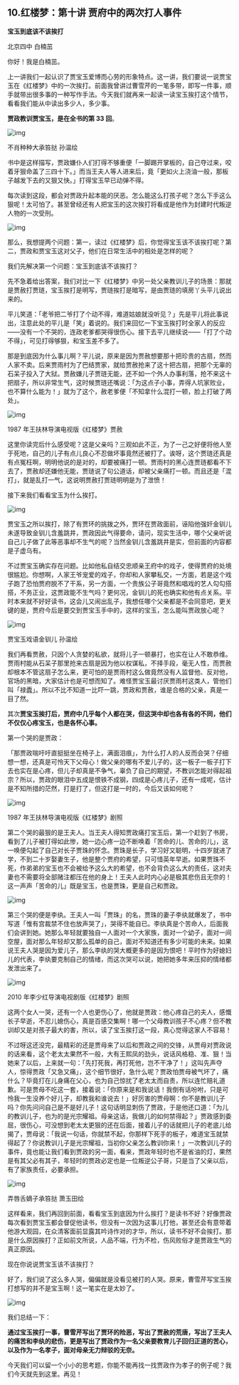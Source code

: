 ## 10.红楼梦：第十讲 贾府中的两次打人事件
**宝玉到底该不该挨打**


北京四中 白楠茁


你好！我是白楠茁。


上一讲我们一起认识了贾宝玉爱博而心劳的形象特点。这一讲，我们要说一说贾宝玉在《红楼梦》中的一次挨打。前面我曾讲过曹雪芹的一笔多带，即写一件事，顺手就带出很多事的一种写作手法。今天我们就再来一起读一读宝玉挨打这个情节，看看我们能从中读出多少人，多少事。


**贾政教训贾宝玉，是在全书的第 33 回**。


  



![img](https://pic3.zhimg.com/v2-2560cbdf637d2bfa7c0759a83942c150.webp)

  



不肖种种大承笞挞 孙温绘


书中是这样描写，贾政嫌仆人们打得不够重便「一脚踢开掌板的，自己夺过来，咬着牙狠命盖了三四十下。」而当王夫人等人进来后，竟「更如火上浇油一般，那板子越发下去的又狠又快。」打得宝玉早已动弹不得。


每次读到这段，都会对贾政升起本能的厌恶。怎么能这么打孩子呢？怎么下手这么狠呢！太可怕了。甚至曾经还有人把宝玉的这次挨打将看成是他作为封建时代叛逆人物的一次受刑。


  



![img](https://pic1.zhimg.com/v2-1c01b939b37a9d0299900c8f226f4a69.webp)

  



那么，我想提两个问题：第一，读过《红楼梦》后，你觉得宝玉该不该挨打呢？第二，贾政和贾宝玉这对父子，他们在日常生活中的相处是怎样的呢？


我们先解决第一个问题：宝玉到底该不该挨打？


先不急着给出答案，我们对比一下《红楼梦》中另一处父亲教训儿子的场景：那就是贾赦打贾琏，宝玉挨打是明写，贾琏挨打是暗写，是由贾琏的填房丫头平儿说出来的。


平儿笑道：「老爷把二爷打了个动不得，难道姑娘就没听见？」先是平儿将此事说出，注意此处的平儿是「笑」着说的。我们来回忆一下宝玉挨打时全家人的反应——没有一个不哭的，连政老爹都哭得很伤心。接下去平儿继续说——「打了个动不得」，可见打得够狠，和宝玉差不多了。


那是到底因为什么事儿啊？平儿说，原来是因为贾赦想要那十把珍贵的古扇，然而人家不卖。后来贾雨村为了巴结贾家，就给贾赦抢来了这十把古扇，把那个无辜的石呆子投入了大狱。贾赦嫌儿子贾琏无能，还不如一个外人办事利落，抢不来这十把扇子，所以非常生气，这时候贾琏还嘴说：「为这点子小事，弄得人坑家败业，也不算什么能为！」就为了这个，赦老爹便「不知拿什么混打一顿，脸上打破了两处」。


  



![img](https://pic4.zhimg.com/v2-4f3463af5335c7a1c439bbec75a69253.webp)

  



1987 年王扶林导演电视版《红楼梦》贾赦


这里你读完后什么感受呢？这是父亲吗？三观如此不正，为了一己之好便将他人至于死地，自己的儿子有点儿良心不忍做坏事竟然还被打了。诶呀，这个贾琏还真是有点冤枉啊，明明他说的是对的，却要被痛打一顿。贾雨村的黑心连贾琏都看不下去了，贾赦却还嫌他无能，贾琏说了句公道话，却被父亲痛打一顿。而且还是「混打」，就是乱打一气，这说明贾赦打贾琏明明是为了泄愤！


接下来我们看看宝玉为什么挨打。


  



![img](https://pic2.zhimg.com/v2-1e0d51d73bfb8c3cdec27b427eac750b.webp)

  



贾宝玉之所以挨打，除了有贾环的挑拨之外，贾环在贾政面前，诬陷他强奸金钏儿未遂导致金钏儿含羞跳井，贾政因此气得要命，请问，现实生活中，哪个父亲听说自己儿子做了此等恶事却不生气的呢？当然金钏儿含羞跳井是实，但前面的内容都是子虚乌有。


不过贾宝玉确实存在问题。比如他私自结交忠顺亲王府中的戏子，使得贾府的处境很尴尬。你想啊，人家王爷宠爱的戏子，你却和人家攀私交，一方面，若是这个戏子跑了恐怕贾府脱不了干系，另一方面，一个贵族公子哥竟然和唱戏的艺人勾勾搭搭，不务正业，这贾政能不生气吗？更何况，金钏儿的死也确实和他有点关系。平时本来就不好好读书，这会儿又闹出乱子，我想任哪个父亲都是不会同意吧，更关键的是，贾府今后是要交到贾宝玉手中的，这样的宝玉，怎么能叫贾政放心呢？


  



![img](https://pic1.zhimg.com/v2-d0ee94769cde71c6c9b89832982473a3.webp)

  



贾宝玉戏语金钏儿 孙温绘


我们再看贾赦，只因个人贪婪的私欲，就将儿子一顿暴打，也实在让人不敢恭维。贾雨村能从石呆子那里抢来古扇是因为他以权谋私，不择手段，毫无人性，而贾赦却根本不管这扇子怎么来，更可怕的是贾雨村这么做竟然没有人监督他、反对他，官场的黑暗，大家估计也是可想而知了。难怪贾宝玉最讨厌贾雨村这类人，管他们叫「禄蠹」。所以不比不知道一比吓一跳，贾政和贾赦，谁是合格的父亲，真是一目了然。


其次**贾宝玉挨打后，贾府中几乎每个人都在哭，但这哭中却也各有各的不同，他们不仅仅心疼宝玉，也是各怀心事。**


第一个哭的是贾政：


「那贾政喘吁吁直挺挺坐在椅子上，满面泪痕」，为什么打人的人反而会哭？仔细想一想，还真是可怜天下父母心！做父亲的哪有不爱儿子的，这一板子一板子打下去也实在是心疼，但儿子却真是不争气，辜负了自己的期望，不教训怎能对得起祖宗？所以，贾政的眼泪中五成是恨铁不成钢，四成是心疼儿子，还有一成呢，估计是不知所措的茫然，打是打了，但这打是一时的，今后又该如何呢？


  



![img](https://pic2.zhimg.com/v2-1ab256c5240f0e533524d1b5151476c7.webp)

  



1987 年王扶林导演电视版《红楼梦》剧照


第二个哭的最狠的是王夫人。当王夫人得知贾政痛打宝玉后，第一个赶到了书房，看到了儿子被打得如此惨，她一边心疼一边不断唤着「苦命的儿、苦命的儿」，这一唤便勾起了自己对长子贾珠的怀念。贾珠是长子，学习好又聪明，十四岁就进了学，不到二十岁娶妻生子，他是整个贾府的希望，只可惜英年早逝。如果贾珠不死，作弟弟的宝玉也不会被给予这么大的希望，也不会背负这么大的责任，这对夫妻也不需要将全部赌注都压在他的身上！王夫人此时内心必是极其悲伤且无奈的！这一声声「苦命的儿」既是宝玉，也是贾珠，更是自己和贾政。


  



![img](https://pic2.zhimg.com/v2-5329a55662f8522a084489a2d1c8ecf3.webp)

  



第三个哭的便是李纨。王夫人一叫「贾珠」的名，贾珠的妻子李纨就爆发了，书中写道「惟有宫裁禁不住也放声哭了」，哭得不能自已。李纨真是个苦命人，后面我们会讲到她。她那么年轻就要独自一人面对一个大家族，面对一个幼子，面对一间空屋，面对那么年轻却又那么孤单的自己，面对不知道还有多少可能的未来。如果说王夫人哭是因为爱儿子，那么李纨的哭大概更多的是因为恨吧！平时作为好媳妇儿的代表，李纨要克制自己的情绪，而这次哭可以说，她把她多年来压抑的情绪都发泄出来了。


  



![img](https://pic2.zhimg.com/v2-30815b824c36740c0e8531336ad256b2.webp)

  



2010 年李少红导演电视剧版《红楼梦》剧照


这两个女人一哭，还有一个人也更伤心了，他就是贾政：他心疼自己的夫人，感慨长子早逝，不忍儿媳伤心，真是百感交集啊！哪一个父母教训孩子不心疼？但不教训却又是对孩子最大的害，所以，读了宝玉挨打这一段，真心觉得这家人不容易！


不过呀这还没完，最精彩的还是贾母来了以后和贾政之间的交锋，从贾母对贾政说的话来看，这个老太太果然不一般，大有王熙凤的劲头，说话风格稳、准、狠！当她来了以后，上来就一句：「先打死我，再打死他，岂不干净了！」这叫先声夺人，惊得贾政「又急又痛」，这个细节很好，急什么呢？贾政怕贾母被气坏了，痛什么？毕竟打在儿身痛在父心，也为自己惊扰了老太太而自责，所以连忙赔礼道歉。可是贾母不吃这一套，接着说：「你原来是和我说话！我倒有话吩咐，只是可怜我一生没养个好儿子，却教我和谁说去！」好厉害的贾母啊：你不是教训儿子吗？你先问问自己是不是好儿子！这句话明显刺伤了贾政，于是他还口道：「为儿的教训儿子，也为的是光宗耀祖。母亲这话，我做儿的如何禁得起？」贾政感到委屈，很伤心，可没想到老太太更狠的还在后面，接着儿子的话就把儿子的老底儿给揭了，贾母说：「我说一句话，你就禁不起，你那样下死手的板子，难道宝玉就禁得起了？你说教训儿子是光宗耀祖，当初你父亲怎么教训你来！」一次教训儿子的事件，竟也能让我们看到贾政的另一面，看来，贾政年轻时也不是省油的灯，果然是有其父必有其子，年轻时的贾政必定也是一位叛逆公子哥，只是当了父亲以后，有了家族责任，必要承担。


  



![img](https://pic3.zhimg.com/v2-a2eb258d586faba5d1c4064392e7f6f8.webp)

  



弄唇舌嫡子承笞挞 萧玉田绘


这样看来，我们再回到前面，看看宝玉到底因为什么挨打？是读书不好？好像贾政每次看到贾宝玉都会督促他读书，但没有一次因为这事儿打他，甚至还会有意带着他游大观园，在众清客面前显露其吟诗作对的才华，所以，读书不好不会挨打。那是什么原因挨打？正如前文所说，人品不端，行为不检，伤风败俗才是贾政生气的真正原因。


现在你说说贾宝玉该不该挨打？


好了，我们说了这么多人哭，偏偏就是没看见被打的人哭。原来，曹雪芹写宝玉挨打想写的并不是宝玉啊！这一笔实在是太妙了。


  



![img](https://pic3.zhimg.com/v2-a55a386de4fe3edf85ee3e6d15856ebc.webp)

  



我们总结一下：


**通过宝玉挨打一事，曹雪芹写出了贾环的险恶，写出了贾赦的荒唐，写出了王夫人的痛苦和李纨的悲伤，更是写出了贾政作为一名父亲要教育儿子回归正道的苦心，以及作为一名孝子，面对母亲无力辩驳的无奈。**


今天我们可以留一个小小的思考题，你能不能再找一找贾政作为孝子的例子呢？我们今天就先到这里。再见！

